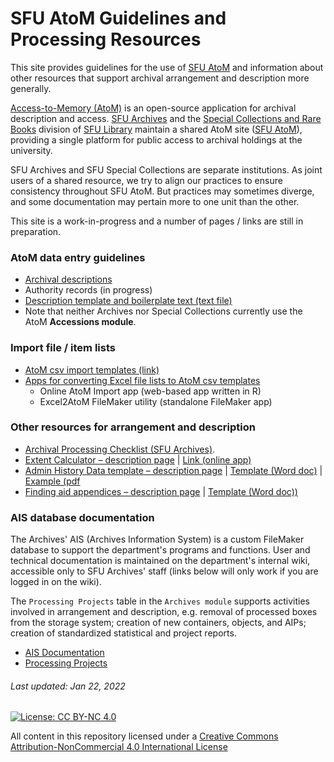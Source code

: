 # SFU AtoM Guidelines and Processing Resources
This site provides guidelines for the use of [SFU AtoM](https://atom.archives.sfu.ca) and information about other resources that support archival arrangement and description more generally.

[Access-to-Memory (AtoM)](https://www.accesstomemory.org/en/) is an open-source application for archival description and access. [SFU Archives](https://www.sfu.ca/archives.html) and the [Special Collections and Rare Books](https://www.lib.sfu.ca/about/branches-depts/special-collections) division of [SFU Library](https://www.lib.sfu.ca) maintain a shared AtoM site ([SFU AtoM](https://atom.archives.sfu.ca)), providing a single platform for public access to archival holdings at the university.

 SFU Archives and SFU Special Collections are separate institutions. As joint users of a shared resource, we try to align our practices to ensure consistency throughout SFU AtoM. But practices may sometimes diverge, and some documentation may pertain more to one unit than the other.

 This site is a work-in-progress and a number of pages / links are still in preparation.

### AtoM data entry guidelines
- [Archival descriptions](archival-description/overview.md)
- Authority records (in progress)
- [Description template and boilerplate text (text file)](downloads/description-template.txt)
- Note that neither Archives nor Special Collections currently use the AtoM **Accessions module**.

### Import file / item lists
- [AtoM csv import templates (link)](https://wiki.accesstomemory.org/wiki/Resources/CSV_templates)
- [Apps for converting Excel file lists to AtoM csv templates](resources/file-item-lists.md)
    - Online AtoM Import app (web-based app written in R)
    - Excel2AtoM FileMaker utility (standalone FileMaker app)

### Other resources for arrangement and description
- [Archival Processing Checklist (SFU Archives)](resources/archival-processing-checklist.md).
- [Extent Calculator – description page](resources/extent-calculator.md) | [Link (online app)](https://sfuarchives.shinyapps.io/extent_calculator/)
- [Admin History Data template – description page](resources/admin-history-data-templat.md) | [Template (Word doc)](downloads/admin-history-data-template.docx) | [Example (pdf](downloads/admin-history-data-example.pdf)
- [Finding aid appendices – description page](resources/finding-aid-appendices.md) | [Template (Word doc))](downloads/finding-aid-appdenices.docx)

### AIS database documentation
The Archives' AIS (Archives Information System) is a custom FileMaker database to support the department's programs and functions. User and technical documentation is maintained on the department's internal wiki, accessible only to SFU Archives' staff (links below will only work if you are logged in on the wiki).

The `Processing Projects` table in the `Archives module` supports activities involved in arrangement and description, e.g. removal of processed boxes from the storage system; creation of new containers, objects, and AIPs; creation of standardized statistical and project reports.
- [AIS Documentation](https://wiki.its.sfu.ca/departments/archives/index.php/AIS_User_Documentation)
- [Processing Projects](https://wiki.its.sfu.ca/departments/archives/index.php/Processing_Projects)

###### Last updated: Jan 22, 2022

[![License: CC BY-NC 4.0](https://img.shields.io/badge/License-CC%20BY--NC%204.0-lightgrey.svg)](https://creativecommons.org/licenses/by-nc/4.0/)

All content in this repository licensed under a [Creative Commons Attribution-NonCommercial 4.0 International License](https://creativecommons.org/licenses/by-nc/4.0/)
